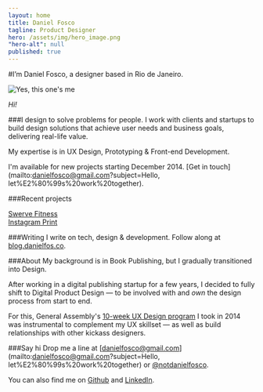 ```yaml
---
layout: home
title: Daniel Fosco
tagline: Product Designer
hero: /assets/img/hero_image.png
"hero-alt": null
published: true
---
```


#I’m <span class="accent">Daniel Fosco</span>, a designer based in Rio de Janeiro.

![Yes, this one's me](http://i.imgur.com/GMkqnNn.jpg)

<em>Hi!</em>

###I design to solve problems for people.
I work with clients and startups to build design solutions that achieve user needs and business goals, delivering real-life value. 

My expertise is in <span class="accent">UX Design</span>, <span class="accent">Prototyping</span> & <span class="accent">Front-end Development</span>.

I'm available for new projects starting December 2014. [Get in touch](mailto:danielfosco@gmail.com?subject=Hello, let%E2%80%99s%20work%20together).

###Recent projects
<div class="button-wrap">
    <div class="btn">
        <a href="{{ site.url }}/swerve-app">Swerve Fitness</a>
    </div>  
</div>

<div class="button-wrap">
    <div class="btn">
        <a href="{{ site.url }}/instagram-print">Instagram Print</a>
    </div>
</div>

###Writing
I write on tech, design & development. Follow along at [blog.danielfos.co](http://blog.danielfos.co/).

###About
My background is in Book Publishing, but I gradually transitioned into Design.

After working in a digital publishing startup for a few years, I decided to fully shift to Digital Product Design — to be involved with and *own* the design process from start to end.

For this, General Assembly's <a href="https://generalassemb.ly/education/user-experience-design-immersive/new-york-city" target="_blank">10-week UX Design program</a> I took in 2014 was instrumental to complement my UX skillset — as well as build relationships with other kickass designers. 

###Say hi
Drop me a line at [danielfosco@gmail.com](mailto:danielfosco@gmail.com?subject=Hello, let%E2%80%99s%20work%20together) or [@notdanielfosco](https://www.twitter.com/notdanielfosco). 

You can also find me on [Github](https://github.com/dfosco) and [LinkedIn](https://www.linkedin.com/in/danielfosco/en).